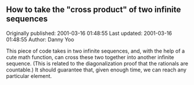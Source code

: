 ## How to take the "cross product" of two infinite sequences

Originally published: 2001-03-16 01:48:55
Last updated: 2001-03-16 01:48:55
Author: Danny Yoo

This piece of code takes in two infinite sequences, and, with the help of a cute math function, can cross these two together into another infinite sequence.  (This is related to the diagonalization proof that the rationals are countable.)  It should guarantee that, given enough time, we can reach any particular element.
